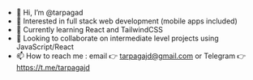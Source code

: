 - 👋 Hi, I’m @tarpagad
- 👀 Interested in full stack web development (mobile apps included)
- 🌱 Currently learning React and TailwindCSS
- 💞️ Looking to collaborate on intermediate level projects using JavaScript/React
- 📫 How to reach me : email 👉 tarpagajd@gmail.com or Telegram 👉 https://t.me/tarpagajd
